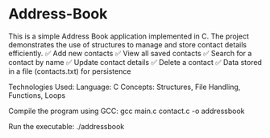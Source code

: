 # Address-Book
This is a simple Address Book application implemented in C. The project demonstrates the use of structures to manage and store contact details efficiently.
✅ Add new contacts
✅ View all saved contacts
✅ Search for a contact by name
✅ Update contact details
✅ Delete a contact
✅ Data stored in a file (contacts.txt) for persistence

Technologies Used:
Language: C
Concepts: Structures, File Handling, Functions, Loops

Compile the program using GCC:
gcc main.c contact.c -o addressbook

Run the executable:
./addressbook
